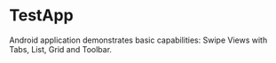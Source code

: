# TestApp

Android application demonstrates basic capabilities:
Swipe Views with Tabs, List, Grid and Toolbar.
